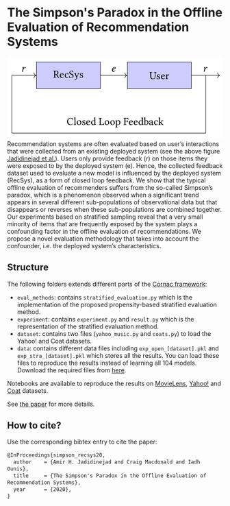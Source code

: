 # The Simpson's Paradox in the Offline Evaluation of Recommendation Systems

![results](data/closed_loop_flow.png)
Recommendation systems are often evaluated based on user’s interactions that were collected from an existing deployed system (see the above figure [Jadidinejad et al.](https://doi.org/10.1145/3397271.3401230)). Users only provide feedback (r) on those items they were exposed to by the deployed system (e). Hence, the collected feedback dataset used to evaluate a new model is influenced by the deployed system (RecSys), as a form of closed loop feedback. We show that the typical offline evaluation of recommenders suffers from the so-called Simpson’s paradox, which is a phenomenon observed when a significant trend appears in several different sub-populations of observational data but that disappears or reverses when these sub-populations are combined together. Our experiments based on stratified sampling reveal that a very small minority of items that are frequently exposed by the system plays a confounding factor in the offline evaluation of recommendations. We propose a novel evaluation methodology that takes into account the confounder, i.e. the deployed system’s characteristics.


## Structure
The following folders extends different parts of the [Cornac framework](https://github.com/PreferredAI/cornac):
* `eval_methods`: contains `stratified_evaluation.py` which is the implementation of the proposed propensity-based stratified evaluation method.
* `experiment`: contains `experiment.py` and `result.py` which is the representation of the stratified evaluation method.
* `dataset`: contains two files (`yahoo_music.py` and `coats.py`) to load the Yahoo! and Coat datasets.
* `data`: contains different data files including `exp_open_[dataset].pkl` and `exp_stra_[dataset].pkl` which stores all the results. You can load these files to reproduce the results instead of learning all 104 models. Download the required files from [here](http://www.dcs.gla.ac.uk/~craigm/recsys_simpsons/).

Notebooks are available to reproduce the results on [MovieLens](experiments_ml.ipynb), [Yahoo!](experiments_yahoo.ipynb) and [Coat](experiments_coat.ipynb) datasets.

See [the paper](#) for more details.


## How to cite?
Use the corresponding bibtex entry to cite the paper:

```
@InProceedings{simpson_recsys20,
  author    = {Amir H. Jadidinejad and Craig Macdonald and Iadh Ounis},
  title     = {The Simpson's Paradox in the Offline Evaluation of Recommendation Systems},
  year      = {2020},
}
```
